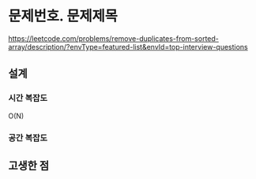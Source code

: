 # 문제번호. 문제제목
https://leetcode.com/problems/remove-duplicates-from-sorted-array/description/?envType=featured-list&envId=top-interview-questions

## 설계

### 시간 복잡도
O(N)

### 공간 복잡도

## 고생한 점
